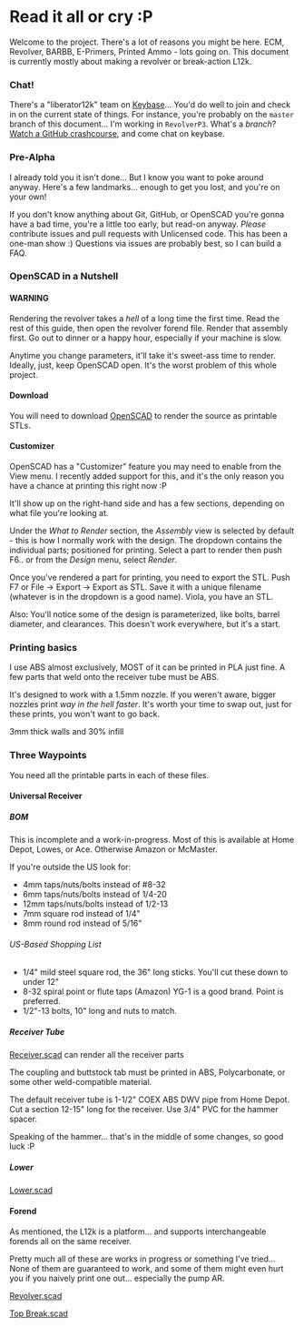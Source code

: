 # Read it all or cry :P

Welcome to the project. There's a lot of reasons you might be here. ECM, Revolver, BARBB, E-Primers, Printed Ammo - lots going on. This document is currently mostly about making a revolver or break-action L12k.

### Chat!
There's a "liberator12k" team on [Keybase](https://keybase.io)... You'd do well to join and check in on the current state of things. For instance, you're probably on the `master` branch of this document... I'm working in `RevolverP3`. What's a *branch*? [Watch a GitHub crashcourse](https://www.youtube.com/watch?v=0fKg7e37bQE), and come chat on keybase.

### Pre-Alpha
I already told you it isn't done... But I know you want to poke around anyway.
Here's a few landmarks... enough to get you lost, and you're on your own!

If you don't know anything about Git, GitHub, or OpenSCAD you're gonna have a bad time, you're a little too early, but read-on anyway. _Please_ contribute issues and pull requests with Unlicensed code. This has been a one-man show :) Questions via issues are probably best, so I can build a FAQ.

### OpenSCAD in a Nutshell

#### WARNING
Rendering the revolver takes a *hell* of a long time the first time. Read the rest of this guide, then open the revolver forend file. Render that assembly first. Go out to dinner or a happy hour, especially if your machine is slow.

Anytime you change parameters, it'll take it's sweet-ass time to render. Ideally, just, keep OpenSCAD open. It's the worst problem of this whole project.

#### Download
You will need to download [OpenSCAD](http://www.openscad.org) to render the source as printable STLs.


#### Customizer
OpenSCAD has a "Customizer" feature you may need to enable from the View menu. I recently added support for this, and it's the only reason you have a chance at printing this right now :P

It'll show up on the right-hand side and has a few sections, depending on what file you're looking at.

Under the *What to Render* section, the *Assembly* view is selected by default - this is how I normally work with the design. The dropdown contains the individual parts; positioned for printing. Select a part to render then push F6.. or from the *Design* menu, select *Render*.

Once you've rendered a part for printing, you need to export the STL. Push F7 or File -> Export -> Export as STL. Save it with a unique filename (whatever is in the dropdown is a good name). Viola, you have an STL.

Also: 
You'll notice some of the design is parameterized, like bolts, barrel diameter, and clearances. This doesn't work everywhere, but it's a start.


### Printing basics
I use ABS almost exclusively, MOST of it can be printed in PLA just fine. A few parts that weld onto the receiver tube must be ABS.

It's designed to work with a 1.5mm nozzle. If you weren't aware, bigger nozzles print *way in the hell faster*. It's worth your time to swap out, just for these prints, you won't want to go back.

3mm thick walls and 30% infill

### Three Waypoints

You need all the printable parts in each of these files.

#### Universal Receiver

##### BOM
This is incomplete and a work-in-progress. Most of this is available at Home Depot, Lowes, or Ace. Otherwise Amazon or McMaster.

If you're outside the US look for:
* 4mm taps/nuts/bolts instead of #8-32
* 6mm taps/nuts/bolts instead of 1/4-20
* 12mm taps/nuts/bolts instead of 1/2-13
* 7mm square rod instead of 1/4"
* 8mm round rod instead of 5/16"

###### US-Based Shopping List
* 1/4" mild steel square rod, the 36" long sticks. You'll cut these down to under 12"
* 8-32 spiral point or flute taps (Amazon) YG-1 is a good brand. Point is preferred.
* 1/2"-13 bolts, 10" long and nuts to match.

##### Receiver Tube
[Receiver.scad](../Receiver/Receiver.scad) can render all the receiver parts

The coupling and buttstock tab must be printed in ABS, Polycarbonate, or some
other weld-compatible material.

The default receiver tube is 1-1/2" COEX ABS DWV pipe from Home Depot.
Cut a section 12-15" long for the receiver. Use 3/4" PVC for the hammer spacer.

Speaking of the hammer... that's in the middle of some changes, so good luck :P

##### Lower
[Lower.scad](../Receiver/Lower/Lower.scad)

#### Forend
As mentioned, the L12k is a platform... and supports interchangeable forends all on the same receiver.

Pretty much all of these are works in progress or something I've tried... None of them are guaranteed to work, and some of them might even hurt you if you naively print one out... especially the pump AR.

[Revolver.scad](../Receiver/Forend/Revolver.scad)

[Top Break.scad](../Receiver/Forend/Top%20Break.scad)

